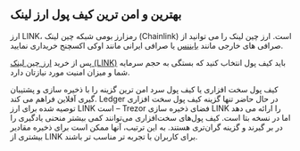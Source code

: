 

## بهترین و امن ترین کیف پول ارز لینک

ارز LINK، رمزارز بومی شبکه چین لینک (Chainlink) است. ارز چین لینک را می توانید از صرافی های خارجی مانند [بایننس](https://www.binance.com/en-GB) یا صرافی ایرانی مانند اوکی اکسچنج خریداری نمایید.

پس از خرید [ارز چین لینک (LINK)](https://ok-ex.io/buy-and-sell/LINK/) باید کیف پول انتخاب کنید که بستگی به حجم سرمایه شما و میزان امنیت مورد نیازتان دارد.

کیف پول سخت افزاری یا کیف پول سرد امن ترین گزینه را با ذخیره سازی و پشتیبان گیری آفلاین فراهم می کند. Ledger در حال حاضر تنها گزینه کیف پول سخت افزاری توصیه شده برای ارز LINK است – Trezor فضای ذخیره سازی LINK را ارائه می دهد اما در نسخه بتا است. کیف پول‌های سخت‌افزاری می‌توانند کمی بیشتر منحنی یادگیری را در بر گیرند و گزینه گران‌تری هستند. به این ترتیب، آنها ممکن است برای ذخیره مقادیر بیشتری از LINK برای کاربران با تجربه تر مناسب تر باشند.

